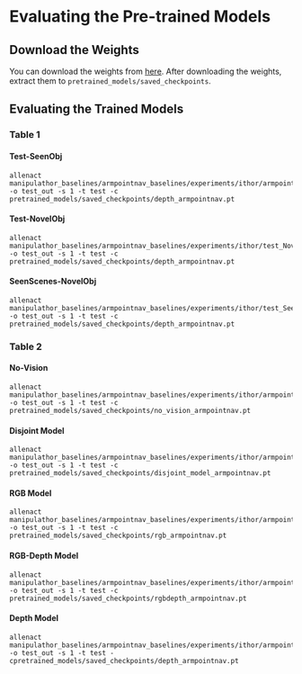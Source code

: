 # Evaluating the Pre-trained Models
## Download the Weights
You can download the weights from [here](https://drive.google.com/file/d/1axZRgY3oKgATu0zoi1LeLxUtqpIXmJCg/view?usp=sharing).
After downloading the weights, extract them to `pretrained_models/saved_checkpoints`.
## Evaluating the Trained Models
### Table 1
#### Test-SeenObj
```
allenact manipulathor_baselines/armpointnav_baselines/experiments/ithor/armpointnav_depth.py -o test_out -s 1 -t test -c pretrained_models/saved_checkpoints/depth_armpointnav.pt
```
#### Test-NovelObj
```
allenact manipulathor_baselines/armpointnav_baselines/experiments/ithor/test_NovelObj_armpointnav_depth -o test_out -s 1 -t test -c pretrained_models/saved_checkpoints/depth_armpointnav.pt
```
#### SeenScenes-NovelObj
```
allenact manipulathor_baselines/armpointnav_baselines/experiments/ithor/test_SeenScenes_NovelObj_armpointnav_depth -o test_out -s 1 -t test -c pretrained_models/saved_checkpoints/depth_armpointnav.pt
```

### Table 2

#### No-Vision
```
allenact manipulathor_baselines/armpointnav_baselines/experiments/ithor/armpointnav_no_vision -o test_out -s 1 -t test -c pretrained_models/saved_checkpoints/no_vision_armpointnav.pt
```

#### Disjoint Model
```
allenact manipulathor_baselines/armpointnav_baselines/experiments/ithor/armpointnav_disjoint_depth -o test_out -s 1 -t test -c pretrained_models/saved_checkpoints/disjoint_model_armpointnav.pt
```

#### RGB Model
```
allenact manipulathor_baselines/armpointnav_baselines/experiments/ithor/armpointnav_rgb -o test_out -s 1 -t test -c pretrained_models/saved_checkpoints/rgb_armpointnav.pt
```

#### RGB-Depth Model
```
allenact manipulathor_baselines/armpointnav_baselines/experiments/ithor/armpointnav_rgbdepth -o test_out -s 1 -t test -c pretrained_models/saved_checkpoints/rgbdepth_armpointnav.pt
```


#### Depth Model
```
allenact manipulathor_baselines/armpointnav_baselines/experiments/ithor/armpointnav_depth -o test_out -s 1 -t test -cpretrained_models/saved_checkpoints/depth_armpointnav.pt
```